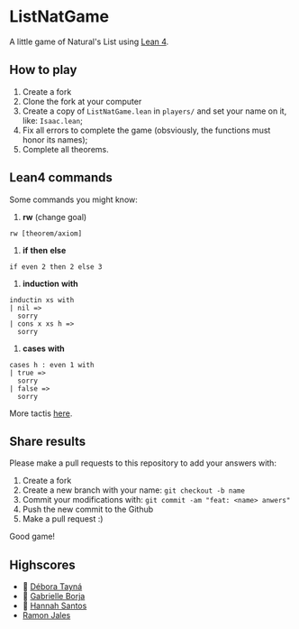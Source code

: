 # ListNatGame
A little game of  Natural's List using [Lean 4](https://lean-lang.org/).

## How to play

1. Create a fork
1. Clone the fork at your computer 
1. Create a copy of `ListNatGame.lean` in `players/`  and set your name on it, like: `Isaac.lean`;
1. Fix all errors to complete the game (obsviously, the functions must honor its names);
1. Complete all theorems.

## Lean4 commands

Some commands you might know:

1. **rw** (change goal)
```
rw [theorem/axiom]
```
1. **if** **then** **else**
```
if even 2 then 2 else 3
```

1. **induction** **with**
```
inductin xs with
| nil =>
  sorry
| cons x xs h =>
  sorry
```

1. **cases** **with**
```
cases h : even 1 with
| true =>
  sorry
| false =>
  sorry
```

More tactis [here](https://lean-lang.org/theorem_proving_in_lean4/tactics.html).

## Share results

Please make a pull requests to this repository to add your answers with:

1. Create a fork
1. Create a new branch with your name: `git checkout -b name`
1. Commit your modifications with: `git commit -am "feat: <name> anwers"`
1. Push the new commit to the Github
1. Make a pull request :)

Good game!

## Highscores

- 🥇 [Débora Tayná](https://github.com/dtayna)
- 🥈 [Gabrielle Borja](https://github.com/gabrielleborja)
- 🥉 [Hannah Santos](https://github.com/HannahSantos)
- [Ramon Jales](https://github.com/RamonJales)
